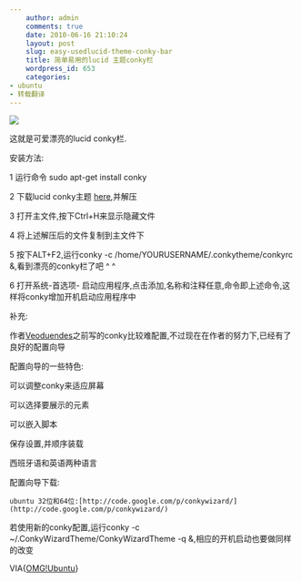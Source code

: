 ```yaml
---
    author: admin
    comments: true
    date: 2010-06-16 21:10:24
    layout: post
    slug: easy-usedlucid-theme-conky-bar
    title: 简单易用的lucid 主题conky栏
    wordpress_id: 653
    categories:
- ubuntu
- 转载翻译
---
```


[![](http://lh5.ggpht.com/_FJH0hYZmVtc/TBjJdF40qwI/AAAAAAAAIfY/J3feZjZRHNw/124144-1%5B3%5D_thumb%5B9%5D.jpg)](http://lh5.ggpht.com/_FJH0hYZmVtc/TBjJdF40qwI/AAAAAAAAIfY/J3feZjZRHNw/124144-1%5B3%5D_thumb%5B9%5D.jpg?imgmax=800)

这就是可爱漂亮的lucid conky栏.

安装方法:

1 运行命令 sudo apt-get install conky 

2 下载lucid conky主题 [here](http://gnome-look.org/content/show.php/Conky+Ubuntu+Lucid+Theme+-+English?content=124209&PHPSESSID=54fd24f0db9865e8c44e3ddaa19b6393),并解压

3 打开主文件,按下Ctrl+H来显示隐藏文件

4 将上述解压后的文件复制到主文件下

5 按下ALT+F2,运行conky -c /home/YOURUSERNAME/.conkytheme/conkyrc &,看到漂亮的conky栏了吧 ^ ^

6 打开系统-首选项- 启动应用程序,点击添加,名称和注释任意,命令即上述命令,这样将conky增加开机启动应用程序中

补充:

作者[Veoduendes](http://gnome-look.org/usermanager/search.php?username=Veoduendes)之前写的conky比较难配置,不过现在在作者的努力下,已经有了良好的配置向导

配置向导的一些特色:

可以调整conky来适应屏幕  

可以选择要展示的元素  

可以嵌入脚本  

保存设置,并顺序装载  

西班牙语和英语两种语言

配置向导下载:  

    ubuntu 32位和64位:[http://code.google.com/p/conkywizard/](http://code.google.com/p/conkywizard/)

若使用新的conky配置,运行conky -c ~/.ConkyWizardTheme/ConkyWizardTheme -q &,相应的开机启动也要做同样的改变

VIA{[OMG!Ubuntu](http://www.omgubuntu.co.uk/2010/06/easy-to-use-lucid-themed-conky-bar-now.html?utm_source=feedburner&utm_medium=feed&utm_campaign=Feed:+d0od+(Omg!+Ubuntu!))}

